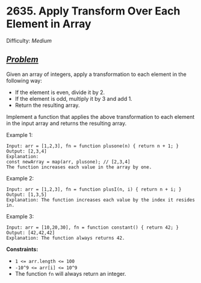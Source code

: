 # 2635. Apply Transform Over Each Element in Array

Difficulty: _Medium_

## _[Problem](https://leetcode.com/problems/apply-transform-over-each-element-in-array/)_

Given an array of integers, apply a transformation to each element in the following way:

- If the element is even, divide it by 2.
- If the element is odd, multiply it by 3 and add 1.
- Return the resulting array.

Implement a function that applies the above transformation to each element in the input array and returns the resulting array.

Example 1:

```plaintext
Input: arr = [1,2,3], fn = function plusone(n) { return n + 1; }
Output: [2,3,4]
Explanation:
const newArray = map(arr, plusone); // [2,3,4]
The function increases each value in the array by one.
```

Example 2:

```plaintext
Input: arr = [1,2,3], fn = function plusI(n, i) { return n + i; }
Output: [1,3,5]
Explanation: The function increases each value by the index it resides in.
```

Example 3:

```plaintext
Input: arr = [10,20,30], fn = function constant() { return 42; }
Output: [42,42,42]
Explanation: The function always returns 42.
```

**Constraints:**

- `1 <= arr.length <= 100`
- `-10^9 <= arr[i] <= 10^9`
- The function `fn` will always return an integer.
